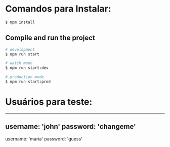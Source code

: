 # Comandos para Instalar:

```bash
$ npm install
```

## Compile and run the project

```bash
# development
$ npm run start

# watch mode
$ npm run start:dev

# production mode
$ npm run start:prod
```

# Usuários para teste:
----------------------
username: 'john'
password: 'changeme'
--------------------
username: 'maria'
password: 'guess'
